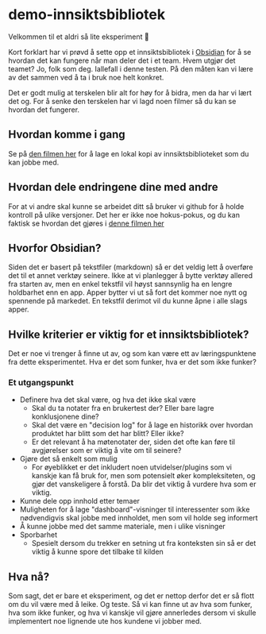 # demo-innsiktsbibliotek

Velkommen til et aldri så lite eksperiment 👋

Kort forklart har vi prøvd å sette opp et innsiktsbibliotek i [Obsidian](https://obsidian.md/) for å se hvordan det kan fungere når man deler det i et team. Hvem utgjør det teamet? Jo, folk som deg. Iallefall i denne testen.
På den måten kan vi lære av det sammen ved å ta i bruk noe helt konkret.

Det er godt mulig at terskelen blir alt for høy for å bidra, men da har vi lært det og.
For å senke den terskelen har vi lagd noen filmer så du kan se hvordan det fungerer.

## Hvordan komme i gang

Se på [den filmen her](https://github.com/varianter/demo-innsiktsbibliotek/assets/72508979/1772cc0b-6c77-4626-8dcf-b7a69d76c8b5) for å lage en lokal kopi av innsiktsbiblioteket som du kan jobbe med.

## Hvordan dele endringene dine med andre

For at vi andre skal kunne se arbeidet ditt så bruker vi github for å holde kontroll på ulike versjoner. Det her er ikke noe hokus-pokus, og du kan faktisk se hvordan det gjøres i [denne filmen her](https://github.com/varianter/demo-innsiktsbibliotek/assets/72508979/1772cc0b-6c77-4626-8dcf-b7a69d76c8b5)

## Hvorfor Obsidian?

Siden det er basert på tekstfiler (markdown) så er det veldig lett å overføre det til et annet verktøy seinere.
Ikke at vi planlegger å bytte verktøy allered fra starten av, men en enkel tekstfil vil høyst sannsynlig ha en lengre holdbarhet enn en app.
Apper bytter vi ut så fort det kommer noe nytt og spennende på markedet. En tekstfil derimot vil du kunne åpne i alle slags apper.

## Hvilke kriterier er viktig for et innsiktsbibliotek?

Det er noe vi trenger å finne ut av, og som kan være ett av læringspunktene fra dette eksperimentet. Hva er det som funker, hva er det som ikke funker?

### Et utgangspunkt

- Definere hva det skal være, og hva det ikke skal være
  - Skal du ta notater fra en brukertest der? Eller bare lagre konklusjonene dine?
  - Skal det være en "decision log" for å lage en historikk over hvordan produktet har blitt som det har blitt? Eller ikke?
  - Er det relevant å ha møtenotater der, siden det ofte kan føre til avgjørelser som er viktig å vite om til seinere?
- Gjøre det så enkelt som mulig
  - For øyeblikket er det inkludert noen utvidelser/plugins som vi kanskje kan få bruk for, men som potensielt øker kompleksiteten, og gjør det vanskeligere å forstå. Da blir det viktig å vurdere hva som er viktig.
- Kunne dele opp innhold etter temaer
- Muligheten for å lage "dashboard"-visninger til interessenter som ikke nødvendigvis skal jobbe med innholdet, men som vil holde seg informert
- Å kunne jobbe med det samme materiale, men i ulike visninger
- Sporbarhet
  - Spesielt dersom du trekker en setning ut fra konteksten sin så er det viktig å kunne spore det tilbake til kilden

 ## Hva nå?

 Som sagt, det er bare et eksperiment, og det er nettop derfor det er så flott om du vil være med å leike. Og teste. Så vi kan finne ut av hva som funker, hva som ikke funker, og hva vi kanskje vil gjøre annerledes dersom vi skulle implementert noe lignende ute hos kundene vi jobber med.
 
